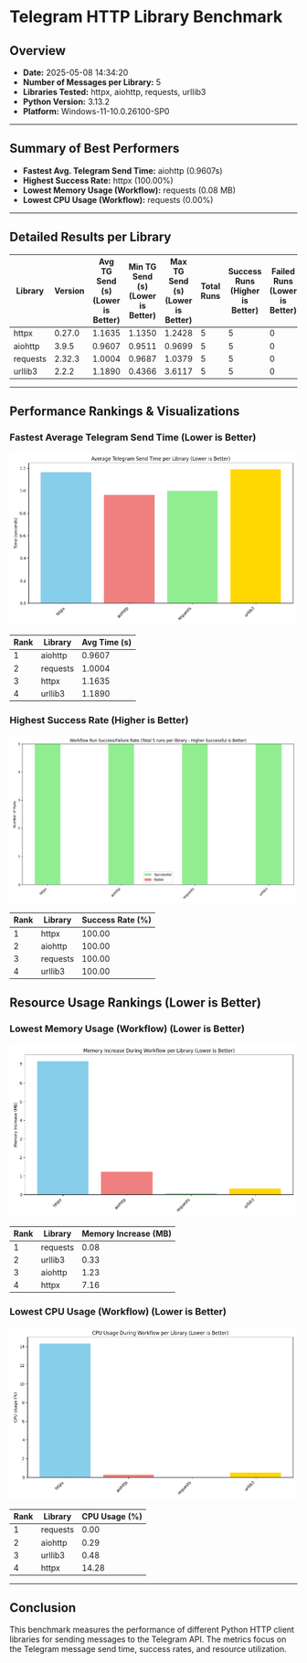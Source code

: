 # Telegram HTTP Library Benchmark
## Overview
- **Date:** 2025-05-08 14:34:20
- **Number of Messages per Library:** 5
- **Libraries Tested:** httpx, aiohttp, requests, urllib3
- **Python Version:** 3.13.2
- **Platform:** Windows-11-10.0.26100-SP0

---

## Summary of Best Performers
- **Fastest Avg. Telegram Send Time:** aiohttp (0.9607s)
- **Highest Success Rate:** httpx (100.00%)
- **Lowest Memory Usage (Workflow):** requests (0.08 MB)
- **Lowest CPU Usage (Workflow):** requests (0.00%)

---

## Detailed Results per Library
| Library | Version | Avg TG Send (s) (Lower is Better) | Min TG Send (s) (Lower is Better) | Max TG Send (s) (Lower is Better) | Total Runs | Success Runs (Higher is Better) | Failed Runs (Lower is Better) | Success Rate (%) (Higher is Better) | CPU (%) (Lower is Better) | Memory (MB) (Lower is Better) |
|---------|---------|-----------------------------------|-----------------------------------|-----------------------------------|------------|-------------------------------|-----------------------------|-----------------------------------|---------------------------|-----------------------------|
| httpx | 0.27.0 | 1.1635 | 1.1350 | 1.2428 | 5 | 5 | 0 | 100.00 | 14.28 | 7.16 |
| aiohttp | 3.9.5 | 0.9607 | 0.9511 | 0.9699 | 5 | 5 | 0 | 100.00 | 0.29 | 1.23 |
| requests | 2.32.3 | 1.0004 | 0.9687 | 1.0379 | 5 | 5 | 0 | 100.00 | 0.00 | 0.08 |
| urllib3 | 2.2.2 | 1.1890 | 0.4366 | 3.6117 | 5 | 5 | 0 | 100.00 | 0.48 | 0.33 |

---

## Performance Rankings & Visualizations

### Fastest Average Telegram Send Time (Lower is Better)

![Avg TG Send Time Plot](plot_avg_telegram_send_time.png)

| Rank | Library | Avg Time (s) |
|------|---------|--------------|
| 1 | aiohttp | 0.9607 |
| 2 | requests | 1.0004 |
| 3 | httpx | 1.1635 |
| 4 | urllib3 | 1.1890 |


### Highest Success Rate (Higher is Better)

![Success/Failure Rate Plot](plot_success_failure_rate.png)

| Rank | Library | Success Rate (%) |
|------|---------|------------------|
| 1 | httpx | 100.00 |
| 2 | aiohttp | 100.00 |
| 3 | requests | 100.00 |
| 4 | urllib3 | 100.00 |


## Resource Usage Rankings (Lower is Better)

### Lowest Memory Usage (Workflow) (Lower is Better)

![Memory Usage Plot](plot_memory_increase.png)

| Rank | Library | Memory Increase (MB) |
|------|---------|----------------------|
| 1 | requests | 0.08 |
| 2 | urllib3 | 0.33 |
| 3 | aiohttp | 1.23 |
| 4 | httpx | 7.16 |


### Lowest CPU Usage (Workflow) (Lower is Better)

![CPU Usage Plot](plot_cpu_usage.png)

| Rank | Library | CPU Usage (%) |
|------|---------|---------------|
| 1 | requests | 0.00 |
| 2 | aiohttp | 0.29 |
| 3 | urllib3 | 0.48 |
| 4 | httpx | 14.28 |


---

## Conclusion
This benchmark measures the performance of different Python HTTP client libraries for sending messages to the Telegram API. The metrics focus on the Telegram message send time, success rates, and resource utilization.